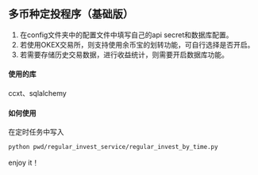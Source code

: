 ## 多币种定投程序（基础版）
1. 在config文件夹中的配置文件中填写自己的api secret和数据库配置。
2. 若使用OKEX交易所，则支持使用余币宝的划转功能，可自行选择是否开启。
3. 若需要存储历史交易数据，进行收益统计，则需要开启数据库功能。

#### 使用的库
ccxt、sqlalchemy


#### 如何使用
在定时任务中写入
```angular2
python pwd/regular_invest_service/regular_invest_by_time.py
```

enjoy it！